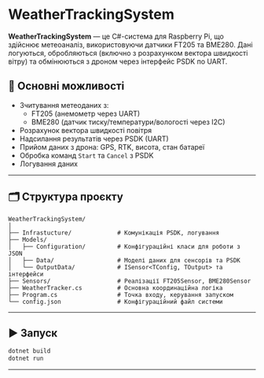 # WeatherTrackingSystem

**WeatherTrackingSystem** — це C#-система для Raspberry Pi, що здійснює метеоаналіз, використовуючи датчики FT205 та BME280. Дані логуються, обробляються (включно з розрахунком вектора швидкості вітру) та обмінюються з дроном через інтерфейс PSDK по UART.

## 🔧 Основні можливості

- Зчитування метеоданих з:
  - FT205 (анемометр через UART)
  - BME280 (датчик тиску/температури/вологості через I2C)
- Розрахунок вектора швидкості повітря
- Надсилання результатів через PSDK (UART)
- Прийом даних з дрона: GPS, RTK, висота, стан батареї
- Обробка команд `Start` та `Cancel` з PSDK
- Логування даних

---

## 🗂️ Структура проєкту
```
WeatherTrackingSystem/
│
├── Infrastucture/             # Комунікація PSDK, логування
├── Models/
│   ├── Configuration/         # Конфігураційні класи для роботи з JSON
│   ├── Data/                  # Моделі даних для сенсорів та PSDK
│   └── OutputData/            # ISensor<TConfig, TOutput> та інтерфейси
├── Sensors/                   # Реалізації FT205Sensor, BME280Sensor
├── WeatherTracker.cs          # Основна координаційна логіка
├── Program.cs                 # Точка входу, керування запуском
└── config.json                # Конфігураційний файл системи
```
---
## ▶️ Запуск
```sh
dotnet build
dotnet run
```
---
